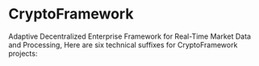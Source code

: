 # CryptoFramework
Adaptive Decentralized Enterprise Framework for Real-Time Market Data and Processing, Here are six technical suffixes for CryptoFramework projects:
